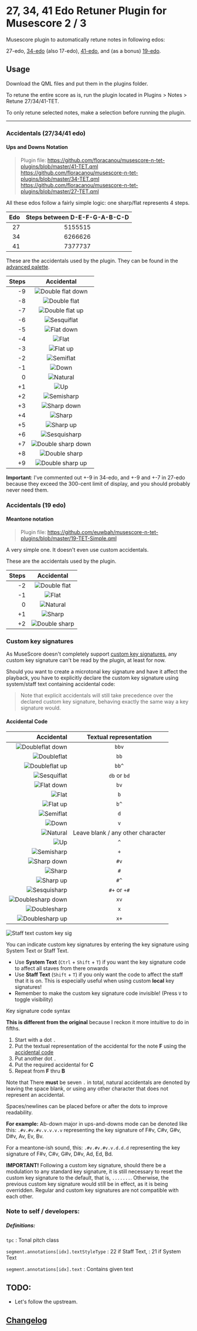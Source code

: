 # 27, 34, 41 Edo Retuner Plugin for Musescore 2 / 3

Musescore plugin to automatically retune notes in following edos: 

27-edo, 
[34-edo](https://en.wikipedia.org/wiki/34_equal_temperament) (also 17-edo), 
[41-edo](https://en.wikipedia.org/wiki/41_equal_temperament), 
and (as a bonus) [19-edo](https://en.wikipedia.org/wiki/19_equal_temperament). 

## Usage

Download the QML files and put them in the plugins folder.

To retune the entire score as is, run the plugin located in Plugins > Notes > Retune 27/34/41-TET.

To only retune selected notes, make a selection before running the plugin.

--------

### Accidentals (27/34/41 edo)

#### Ups and Downs Notation

> Plugin file:
> https://github.com/floracanou/musescore-n-tet-plugins/blob/master/41-TET.qml
> https://github.com/floracanou/musescore-n-tet-plugins/blob/master/34-TET.qml
> https://github.com/floracanou/musescore-n-tet-plugins/blob/master/27-TET.qml

All these edos follow a fairly simple logic: one sharp/flat represents 4 steps. 

| Edo | Steps between D-E-F-G-A-B-C-D |
| ---: | :----: |
| 27 | 5155515 |
| 34 | 6266626 |
| 41 | 7377737 |

These are the accidentals used by the plugin. 
They can be found in the [advanced palette](https://musescore.org/en/handbook/palettes-and-workspaces#workspaces).

| Steps | Accidental |
| ---: | :----: |
| -9  | ![Double flat down](images/bbv.png) |
| -8  | ![Double flat](images/bb.png) |
| -7  | ![Double flat up](images/bbu.png) |
| -6  | ![Sesquiflat](images/db.png) |
| -5  | ![Flat down](images/bv.png) |
| -4  | ![Flat](images/b.png) |
| -3  | ![Flat up](images/bu.png) |
| -2  | ![Semiflat](images/d.png) |
| -1  | ![Down](images/v.png) |
| 0   | ![Natural](images/n.png) |
| +1  | ![Up](images/u.png) |
| +2  | ![Semisharp](images/+.png) |
| +3  | ![Sharp down](images/sv.png) |
| +4  | ![Sharp](images/s.png) |
| +5  | ![Sharp up](images/su.png) |
| +6  | ![Sesquisharp](images/s+.png) |
| +7  | ![Double sharp down](images/xv.png) |
| +8  | ![Double sharp](images/x.png) |
| +9  | ![Double sharp up](images/xu.png) |

**Important**: I've commented out +-9 in 34-edo, and +-9 and +-7 in 27-edo
because they exceed the 300-cent limit of display, 
and you should probably never need them. 

### Accidentals (19 edo)

#### Meantone notation

> Plugin file:
> https://github.com/euwbah/musescore-n-tet-plugins/blob/master/19-TET-Simple.qml

A very simple one. It doesn't even use custom accidentals. 

These are the accidentals used by the plugin.

| Steps | Accidental |
| ---: | :----: |
| -2  | ![Double flat](images/bb.png) |
| -1  | ![Flat](images/b.png) |
| 0   | ![Natural](images/n.png) |
| +1  | ![Sharp](images/s.png) |
| +2  | ![Double sharp](images/x.png) |

### Custom key signatures

As MuseScore doesn't completely support
[custom key signatures](https://musescore.org/en/handbook/key-signatures#custom-key-signatures),
any custom key signature can't be read by the plugin, at least for now.

Should you want to create a microtonal key signature and have it affect the
playback, you have to explicitly declare the custom key signature using
system/staff text containing accidental code:

> Note that explicit accidentals will still take precedence over the
> declared custom key signature, behaving exactly the same way a key signature
> would.

#### Accidental Code

| Accidental | Textual representation |
| ---: | :----: |
| ![Doubleflat down](images/bbv.png) | `bbv` |
| ![Doubleflat](images/bb.png) | `bb` |
| ![Doubleflat up](images/bbu.png) | `bb^` |
| ![Sesquiflat](images/db.png) | `db` or `bd`  |
| ![Flat down](images/bv.png) | `bv`  |
| ![Flat](images/b.png)   | `b`  |
| ![Flat up](images/bu.png)   | `b^` |
| ![Semiflat](images/d.png)   | `d` |
| ![Down](images/v.png)   | `v` |
| ![Natural](images/n.png) | Leave blank / any other character  |
| ![Up](images/u.png) | `^` |
| ![Semisharp](images/+.png) | `+` |
| ![Sharp down](images/sd.png) | `#v` |
| ![Sharp](images/s.png) | `#`  |
| ![Sharp up](images/su.png) | `#^`  |
| ![Sesquisharp](images/s+.png) | `#+` or `+#`  |
| ![Doublesharp down](images/xv.png) | `xv`  |
| ![Doublesharp](images/x.png) | `x`  |
| ![Doublesharp up](images/xu.png) | `x+`  |

![Staff text custom key sig](images/2018/06/staff-text-custom-key-sig.png)

You can indicate custom key signatures by entering the key signature using
System Text or Staff Text.

- Use **System Text** (`Ctrl` + `Shift` + `T`) if you want the key signature code to affect
  all staves from there onwards
- Use **Staff Text** (`Shift` + `T`) if you only want the code to affect the staff that it is on.
  This is especially useful when using custom **local** key signatures!
- Remember to make the custom key signature code invisible! (Press `V` to toggle visibility)

Key signature code syntax

**This is different from the original** because I reckon it more intuitive to do in fifths.

1. Start with a dot `.`
2. Put the textual representation of the accidental for the note **F** using the [accidental code](#accidental-code)
3. Put another dot `.`
4. Put the required accidental for **C**
5. Repeat from **F** thru **B** 

Note that There **must** be seven `.` in total,
natural accidentals are denoted by leaving the space blank, or using any other character
that does not represent an accidental.

Spaces/newlines can be placed before or after the dots to improve readability.

**For example:**
Ab-down major in ups-and-downs mode can be denoted like this: `.#v.#v.#v.v.v.v.v`
representing the key signature of F#v, C#v, G#v, D#v, Av, Ev, Bv.

For a meantone-ish sound, this: `.#v.#v.#v.v.d.d.d`
representing the key signature of F#v, C#v, G#v, D#v, Ad, Ed, Bd.

**IMPORTANT!** Following a custom key signature, should there be a modulation to any standard
key signature, it is still necessary to reset the custom key signature to the default, that is,
`.......`. Otherwise, the previous custom key signature would still be in effect, as it is being
overridden. Regular and custom key signatures are not compatible with each other.


### Note to self / developers:

##### Definitions:

`tpc`
: Tonal pitch class

`segment.annotations[idx].textStyleType`
: 22 if Staff Text,
: 21 if System Text

`segment.annotations[idx].text`
: Contains given text

## TODO:

- Let's follow the upstream. 

## [Changelog](./CHANGELOG.md)

